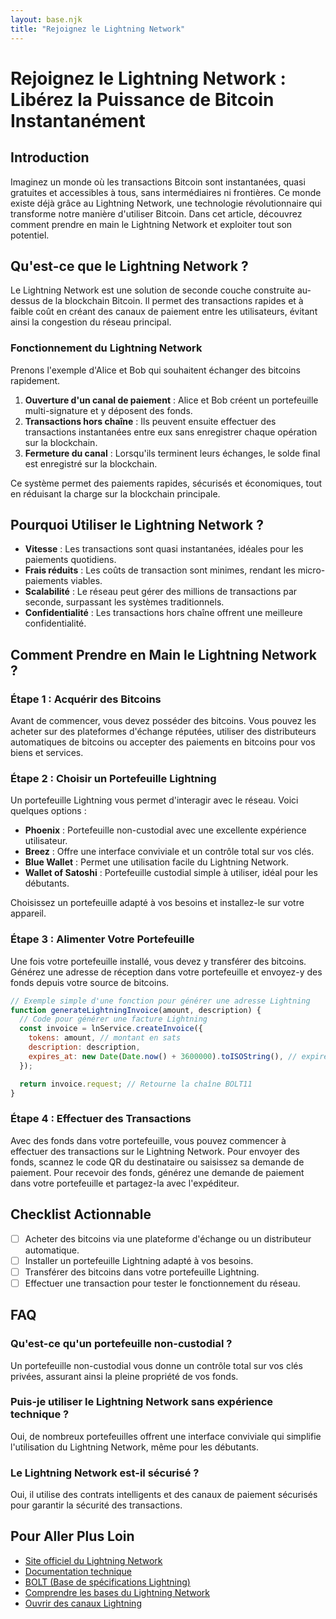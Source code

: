 ```yaml
---
layout: base.njk
title: "Rejoignez le Lightning Network"
---
```


# Rejoignez le Lightning Network : Libérez la Puissance de Bitcoin Instantanément

## Introduction

Imaginez un monde où les transactions Bitcoin sont instantanées, quasi gratuites et accessibles à tous, sans intermédiaires ni frontières. Ce monde existe déjà grâce au Lightning Network, une technologie révolutionnaire qui transforme notre manière d'utiliser Bitcoin. Dans cet article, découvrez comment prendre en main le Lightning Network et exploiter tout son potentiel.

## Qu'est-ce que le Lightning Network ?

Le Lightning Network est une solution de seconde couche construite au-dessus de la blockchain Bitcoin. Il permet des transactions rapides et à faible coût en créant des canaux de paiement entre les utilisateurs, évitant ainsi la congestion du réseau principal.

### Fonctionnement du Lightning Network

Prenons l'exemple d'Alice et Bob qui souhaitent échanger des bitcoins rapidement.

1. **Ouverture d'un canal de paiement** : Alice et Bob créent un portefeuille multi-signature et y déposent des fonds.
2. **Transactions hors chaîne** : Ils peuvent ensuite effectuer des transactions instantanées entre eux sans enregistrer chaque opération sur la blockchain.
3. **Fermeture du canal** : Lorsqu'ils terminent leurs échanges, le solde final est enregistré sur la blockchain.

Ce système permet des paiements rapides, sécurisés et économiques, tout en réduisant la charge sur la blockchain principale.

## Pourquoi Utiliser le Lightning Network ?

- **Vitesse** : Les transactions sont quasi instantanées, idéales pour les paiements quotidiens.
- **Frais réduits** : Les coûts de transaction sont minimes, rendant les micro-paiements viables.
- **Scalabilité** : Le réseau peut gérer des millions de transactions par seconde, surpassant les systèmes traditionnels.
- **Confidentialité** : Les transactions hors chaîne offrent une meilleure confidentialité.

## Comment Prendre en Main le Lightning Network ?

### Étape 1 : Acquérir des Bitcoins

Avant de commencer, vous devez posséder des bitcoins. Vous pouvez les acheter sur des plateformes d'échange réputées, utiliser des distributeurs automatiques de bitcoins ou accepter des paiements en bitcoins pour vos biens et services.

### Étape 2 : Choisir un Portefeuille Lightning

Un portefeuille Lightning vous permet d'interagir avec le réseau. Voici quelques options :

- **Phoenix** : Portefeuille non-custodial avec une excellente expérience utilisateur.
- **Breez** : Offre une interface conviviale et un contrôle total sur vos clés.
- **Blue Wallet** : Permet une utilisation facile du Lightning Network.
- **Wallet of Satoshi** : Portefeuille custodial simple à utiliser, idéal pour les débutants.

Choisissez un portefeuille adapté à vos besoins et installez-le sur votre appareil.

### Étape 3 : Alimenter Votre Portefeuille

Une fois votre portefeuille installé, vous devez y transférer des bitcoins. Générez une adresse de réception dans votre portefeuille et envoyez-y des fonds depuis votre source de bitcoins.

```js
// Exemple simple d'une fonction pour générer une adresse Lightning
function generateLightningInvoice(amount, description) {
  // Code pour générer une facture Lightning
  const invoice = lnService.createInvoice({
    tokens: amount, // montant en sats
    description: description,
    expires_at: new Date(Date.now() + 3600000).toISOString(), // expire dans 1h
  });

  return invoice.request; // Retourne la chaîne BOLT11
}
```

### Étape 4 : Effectuer des Transactions

Avec des fonds dans votre portefeuille, vous pouvez commencer à effectuer des transactions sur le Lightning Network. Pour envoyer des fonds, scannez le code QR du destinataire ou saisissez sa demande de paiement. Pour recevoir des fonds, générez une demande de paiement dans votre portefeuille et partagez-la avec l'expéditeur.

## Checklist Actionnable

- [ ] Acheter des bitcoins via une plateforme d'échange ou un distributeur automatique.
- [ ] Installer un portefeuille Lightning adapté à vos besoins.
- [ ] Transférer des bitcoins dans votre portefeuille Lightning.
- [ ] Effectuer une transaction pour tester le fonctionnement du réseau.

## FAQ

### Qu'est-ce qu'un portefeuille non-custodial ?

Un portefeuille non-custodial vous donne un contrôle total sur vos clés privées, assurant ainsi la pleine propriété de vos fonds.

### Puis-je utiliser le Lightning Network sans expérience technique ?

Oui, de nombreux portefeuilles offrent une interface conviviale qui simplifie l'utilisation du Lightning Network, même pour les débutants.

### Le Lightning Network est-il sécurisé ?

Oui, il utilise des contrats intelligents et des canaux de paiement sécurisés pour garantir la sécurité des transactions.

## Pour Aller Plus Loin

- [Site officiel du Lightning Network](https://lightning.network/)
- [Documentation technique](https://docs.lightning.engineering/)
- [BOLT (Base de spécifications Lightning)](https://github.com/lightning/bolts)
- [Comprendre les bases du Lightning Network](/lightning-network/basics/)
- [Ouvrir des canaux Lightning](/lightning-network/channels/) 